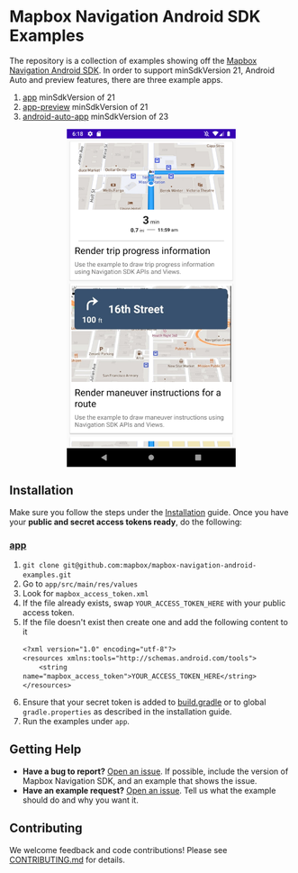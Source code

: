 # Mapbox Navigation Android SDK Examples

The repository is a collection of examples showing off the [Mapbox Navigation Android SDK](https://github.com/mapbox/mapbox-navigation-android). In order to support minSdkVersion 21, Android Auto and preview features, there are three example apps.

1. [app](app) minSdkVersion of 21
2. [app-preview](app-preview) minSdkVersion of 21
2. [android-auto-app](android-auto-app) minSdkVersion of 23

<div align="center">
  <img align="center" src=".github/splash_example.png" width="300"/>
</div>

## Installation

Make sure you follow the steps under the [Installation](https://docs.mapbox.com/android/beta/navigation/guides/install/) guide. Once you have your **public and secret access tokens ready**, do the following:

### [app](app)

1. `git clone git@github.com:mapbox/mapbox-navigation-android-examples.git`
2. Go to `app/src/main/res/values`
3. Look for `mapbox_access_token.xml`
4. If the file already exists, swap `YOUR_ACCESS_TOKEN_HERE` with your public access token.
5. If the file doesn't exist then create one and add the following content to it
   ```
   <?xml version="1.0" encoding="utf-8"?>
   <resources xmlns:tools="http://schemas.android.com/tools">
       <string name="mapbox_access_token">YOUR_ACCESS_TOKEN_HERE</string>
   </resources>
   ```
6. Ensure that your secret token is added to [build.gradle](./build.gradle) or to global `gradle.properties` as described in the installation guide.
7. Run the examples under `app`.


## Getting Help

- **Have a bug to report?** [Open an issue](https://github.com/mapbox/mapbox-navigation-android-examples/issues). If possible, include the version of Mapbox Navigation SDK, and an example that shows the issue.
- **Have an example request?** [Open an issue](https://github.com/mapbox/mapbox-navigation-android-examples/issues/). Tell us what the example should do and why you want it.

## Contributing

We welcome feedback and code contributions! Please see [CONTRIBUTING.md](CONTRIBUTING.md) for details.
